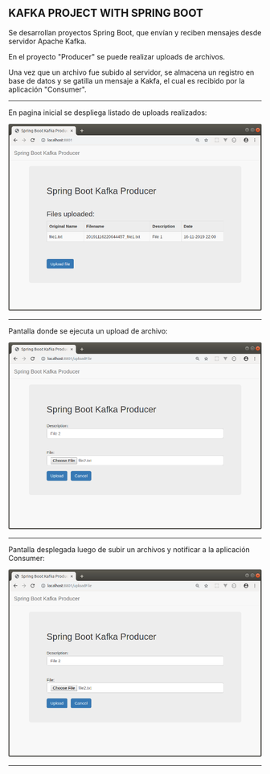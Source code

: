KAFKA PROJECT WITH SPRING BOOT
-----------------------------------------------------------------------------------------------------------------

Se desarrollan proyectos Spring Boot, que envían y reciben mensajes desde servidor Apache Kafka.

En el proyecto "Producer" se puede realizar uploads de archivos.

Una vez que un archivo fue subido al servidor, se almacena un registro en base de datos y
se gatilla un mensaje a Kakfa, el cual es recibido por la aplicación "Consumer".

-----------------------------------------------------------------------------------------------------------------

En pagina inicial se despliega listado de uploads realizados:

![Screenshot ListadoUpload](screenshots/kafka_producer_main.png)

-----------------------------------------------------------------------------------------------------------------

Pantalla donde se ejecuta un upload de archivo:

![Screenshot UploadArchivo](screenshots/kafka_producer_upload.png)

-----------------------------------------------------------------------------------------------------------------

Pantalla desplegada luego de subir un archivos y notificar a la aplicación Consumer:

![Screenshot KafkaMessage](screenshots/kafka_producer_upload.png)

-----------------------------------------------------------------------------------------------------------------
